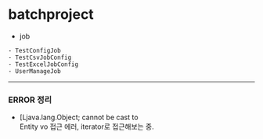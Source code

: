 # batchproject
- job
```
- TestConfigJob
- TestCsvJobConfig
- TestExcelJobConfig
- UserManageJob
```


---------------------



### ERROR 정리

- [Ljava.lang.Object; cannot be cast to   
Entity vo 접근 에러, iterator로 접근해보는 중.
